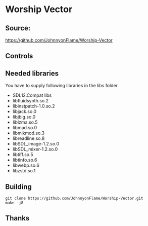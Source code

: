 # Worship Vector

## Source: 

https://github.com/JohnnyonFlame/Worship-Vector

## Controls

## Needed libraries

You have to supply following libraries in the libs folder
- SDL12.Compat libs
- libfluidsynth.so.2
- libinstpatch-1.0.so.2
- libjack.so.0
- libjbig.so.0
- liblzma.so.5
- libmad.so.0
- libmikmod.so.3
- libreadline.so.8
- libSDL_image-1.2.so.0
- libSDL_mixer-1.2.so.0
- libtiff.so.5
- libtinfo.so.6
- libwebp.so.6
- libzstd.so.1
 
## Building

```
git clone https://github.com/JohnnyonFlame/Worship-Vector.git
make -j8
```
## Thanks


